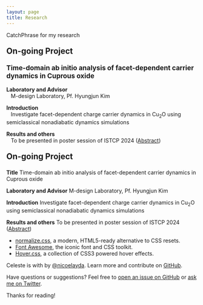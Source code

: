 ```yaml
---
layout: page
title: Research
---
```


<p class="message">
  CatchPhrase for my research
</p>
<!--===========================================-->
<p style="font-size: 150%;">
      <strong>On-going Project</strong>
</p>

<p style="font-size: 125%;">
      <strong>Time-domain ab initio analysis of facet-dependent carrier dynamics in Cuprous oxide</strong>
</p>

<strong>Laboratory and Advisor</strong><br>
&nbsp;&nbsp;&nbsp;M-design Laboratory, Pf. Hyungjun Kim

<strong>Introduction</strong><br>
&nbsp;&nbsp;&nbsp;Investigate facet-dependent charge carrier dynamics in Cu<sub>2</sub>O using semiclassical nonadiabatic dynamics simulations

<strong>Results and others</strong><br>
&nbsp;&nbsp;&nbsp;To be presented in poster session of ISTCP 2024 (<a href="/files/Minjae_Kwen_Abstract_ISTCP.pdf">Abstract</a>)

<!--===========================================-->
<p style="font-size: 150%;">
      <strong>On-going Project</strong>
</p>

<strong>Title</strong>
Time-domain ab initio analysis of facet-dependent carrier dynamics in Cuprous oxide

<strong>Laboratory and Advisor</strong>
M-design Laboratory, Pf. Hyungjun Kim

<strong>Introduction</strong>
Investigate facet-dependent charge carrier dynamics in Cu<sub>2</sub>O using semiclassical nonadiabatic dynamics simulations

<strong>Results and others</strong>
To be presented in poster session of ISTCP 2024 (<a href="Minjae_Kwen_Abstract_ISTCP.pdf">Abstract</a>)

* [normalize.css](http://necolas.github.io/normalize.css/), a modern, HTML5-ready alternative to CSS resets.
* [Font Awesome](https://fontawesome.com/v4.7.0/), the iconic font and CSS toolkit.
* [Hover.css](http://ianlunn.github.io/Hover/), a collection of CSS3 powered hover effects. 

Celeste is <i class="fa fa-code"></i> with <i class="fa fa-heart"></i> by [@nicoelayda](https://github.com/nicoelayda). Learn more and contribute on [GitHub](https://github.com/nicoelayda/celeste).

Have questions or suggestions? Feel free to [open an issue on GitHub](https://github.com/nicoelayda/celeste/issues/new) or [ask me on Twitter](https://twitter.com/nicoelayda).

Thanks for reading!


